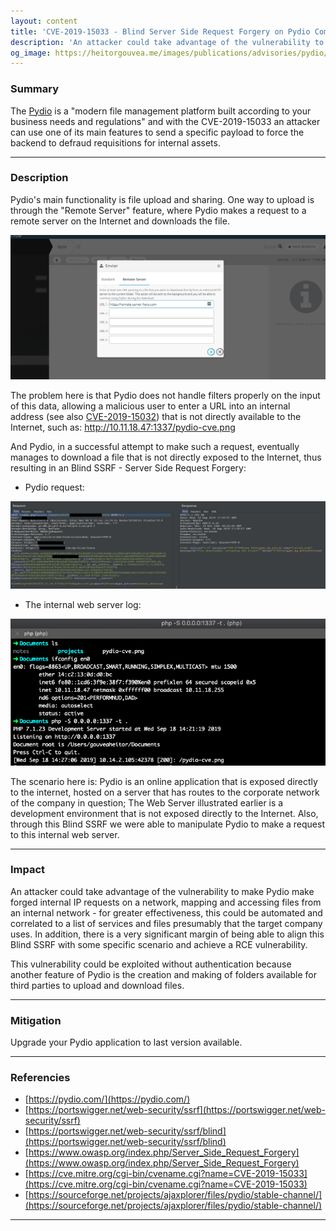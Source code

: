 ```yaml
---
layout: content
title: 'CVE-2019-15033 - Blind Server Side Request Forgery on Pydio Community' 
description: 'An attacker could take advantage of the vulnerability to make Pydio make forged internal IP requests on a network'
og_image: https://heitorgouvea.me/images/publications/advisories/pydio/pydio-ssrf-request.png
---
```


### Summary

The [Pydio](https://pydio.com/) is a "modern file management platform built according to your business needs and regulations" and with the CVE-2019-15033 an attacker can use one of its main features to send a specific payload to force the backend to defraud requisitions for internal assets.

---

### Description

Pydio's main functionality is file upload and sharing. One way to upload is through the "Remote Server" feature, where Pydio makes a request to a remote server on the Internet and downloads the file.

![Pydio Upload File Form](/images/publications/advisories/pydio/pydio-upload-file-form.png)

The problem here is that Pydio does not handle filters properly on the input of this data, allowing a malicious user to enter a URL into an internal address (see also [CVE-2019-15032](/2019/09/17/CVE-2019-15032)) that is not directly available to the Internet, such as: http://10.11.18.47:1337/pydio-cve.png

And Pydio, in a successful attempt to make such a request, eventually manages to download a file that is not directly exposed to the Internet, thus resulting in an Blind SSRF - Server Side Request Forgery:

- Pydio request:

![Pydio SSRF Request](/images/publications/advisories/pydio/pydio-ssrf-request.png)

- The internal web server log:

![Pydio SSRF PoC](/images/publications/advisories/pydio/pydio-ssrf-poc.png)

The scenario here is: Pydio is an online application that is exposed directly to the internet, hosted on a server that has routes to the corporate network of the company in question; The Web Server illustrated earlier is a development environment that is not exposed directly to the Internet. Also, through this Blind SSRF we were able to manipulate Pydio to make a request to this internal web server.

---

### Impact

An attacker could take advantage of the vulnerability to make Pydio make forged internal IP requests on a network, mapping and accessing files from an internal network - for greater effectiveness, this could be automated and correlated to a list of services and files presumably that the target company uses. In addition, there is a very significant margin of being able to align this Blind SSRF with some specific scenario and achieve a RCE vulnerability.

This vulnerability could be exploited without authentication because another feature of Pydio is the creation and making of folders available for third parties to upload and download files.

---

### Mitigation

Upgrade your Pydio application to last version available.

---

### Referencies

- [https://pydio.com/](https://pydio.com/)
- [https://portswigger.net/web-security/ssrf](https://portswigger.net/web-security/ssrf)
- [https://portswigger.net/web-security/ssrf/blind](https://portswigger.net/web-security/ssrf/blind)
- [https://www.owasp.org/index.php/Server_Side_Request_Forgery](https://www.owasp.org/index.php/Server_Side_Request_Forgery)
- [https://cve.mitre.org/cgi-bin/cvename.cgi?name=CVE-2019-15033](https://cve.mitre.org/cgi-bin/cvename.cgi?name=CVE-2019-15033)
- [https://sourceforge.net/projects/ajaxplorer/files/pydio/stable-channel/](https://sourceforge.net/projects/ajaxplorer/files/pydio/stable-channel/)

---